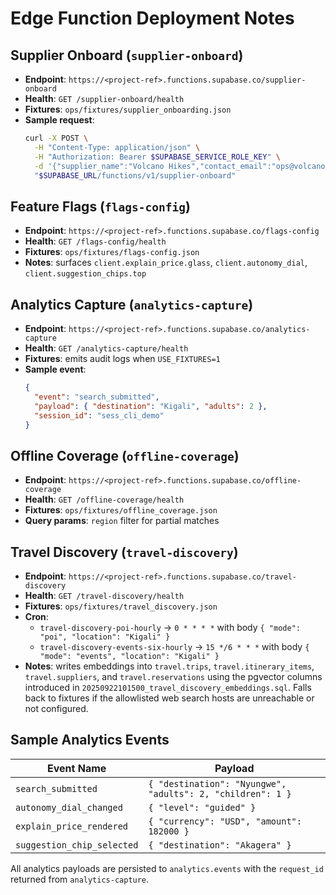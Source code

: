 # Edge Function Deployment Notes

## Supplier Onboard (`supplier-onboard`)
- **Endpoint**: `https://<project-ref>.functions.supabase.co/supplier-onboard`
- **Health**: `GET /supplier-onboard/health`
- **Fixtures**: `ops/fixtures/supplier_onboarding.json`
- **Sample request**:
  ```bash
  curl -X POST \
    -H "Content-Type: application/json" \
    -H "Authorization: Bearer $SUPABASE_SERVICE_ROLE_KEY" \
    -d '{"supplier_name":"Volcano Hikes","contact_email":"ops@volcanohikes.rw"}' \
    "$SUPABASE_URL/functions/v1/supplier-onboard"
  ```

## Feature Flags (`flags-config`)
- **Endpoint**: `https://<project-ref>.functions.supabase.co/flags-config`
- **Health**: `GET /flags-config/health`
- **Fixtures**: `ops/fixtures/flags-config.json`
- **Notes**: surfaces `client.explain_price.glass`, `client.autonomy_dial`, `client.suggestion_chips.top`

## Analytics Capture (`analytics-capture`)
- **Endpoint**: `https://<project-ref>.functions.supabase.co/analytics-capture`
- **Health**: `GET /analytics-capture/health`
- **Fixtures**: emits audit logs when `USE_FIXTURES=1`
- **Sample event**:
  ```json
  {
    "event": "search_submitted",
    "payload": { "destination": "Kigali", "adults": 2 },
    "session_id": "sess_cli_demo"
  }
  ```

## Offline Coverage (`offline-coverage`)
- **Endpoint**: `https://<project-ref>.functions.supabase.co/offline-coverage`
- **Health**: `GET /offline-coverage/health`
- **Fixtures**: `ops/fixtures/offline_coverage.json`
- **Query params**: `region` filter for partial matches

## Travel Discovery (`travel-discovery`)
- **Endpoint**: `https://<project-ref>.functions.supabase.co/travel-discovery`
- **Health**: `GET /travel-discovery/health`
- **Fixtures**: `ops/fixtures/travel_discovery.json`
- **Cron**:
  - `travel-discovery-poi-hourly` → `0 * * * *` with body `{ "mode": "poi", "location": "Kigali" }`
  - `travel-discovery-events-six-hourly` → `15 */6 * * *` with body `{ "mode": "events", "location": "Kigali" }`
- **Notes**: writes embeddings into `travel.trips`, `travel.itinerary_items`, `travel.suppliers`, and `travel.reservations` using the
  pgvector columns introduced in `20250922101500_travel_discovery_embeddings.sql`. Falls back to fixtures if the allowlisted web
  search hosts are unreachable or not configured.

## Sample Analytics Events

Event Name | Payload
--- | ---
`search_submitted` | `{ "destination": "Nyungwe", "adults": 2, "children": 1 }`
`autonomy_dial_changed` | `{ "level": "guided" }`
`explain_price_rendered` | `{ "currency": "USD", "amount": 182000 }`
`suggestion_chip_selected` | `{ "destination": "Akagera" }`

All analytics payloads are persisted to `analytics.events` with the `request_id` returned from `analytics-capture`.
